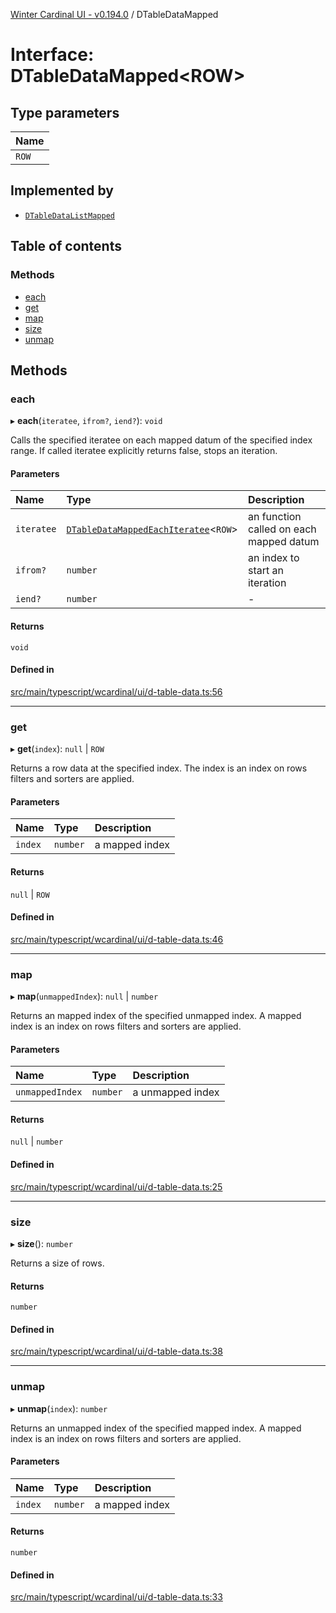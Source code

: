[Winter Cardinal UI - v0.194.0](../index.md) / DTableDataMapped

# Interface: DTableDataMapped<ROW\>

## Type parameters

| Name |
| :------ |
| `ROW` |

## Implemented by

- [`DTableDataListMapped`](../classes/DTableDataListMapped.md)

## Table of contents

### Methods

- [each](DTableDataMapped.md#each)
- [get](DTableDataMapped.md#get)
- [map](DTableDataMapped.md#map)
- [size](DTableDataMapped.md#size)
- [unmap](DTableDataMapped.md#unmap)

## Methods

### each

▸ **each**(`iteratee`, `ifrom?`, `iend?`): `void`

Calls the specified iteratee on each mapped datum of the specified index range.
If called iteratee explicitly returns false, stops an iteration.

#### Parameters

| Name | Type | Description |
| :------ | :------ | :------ |
| `iteratee` | [`DTableDataMappedEachIteratee`](../index.md#dtabledatamappedeachiteratee)<`ROW`\> | an function called on each mapped datum |
| `ifrom?` | `number` | an index to start an iteration |
| `iend?` | `number` | - |

#### Returns

`void`

#### Defined in

[src/main/typescript/wcardinal/ui/d-table-data.ts:56](https://github.com/winter-cardinal/winter-cardinal-ui/blob/v0.194.0/src/main/typescript/wcardinal/ui/d-table-data.ts#L56)

___

### get

▸ **get**(`index`): ``null`` \| `ROW`

Returns a row data at the specified index.
The index is an index on rows filters and sorters are applied.

#### Parameters

| Name | Type | Description |
| :------ | :------ | :------ |
| `index` | `number` | a mapped index |

#### Returns

``null`` \| `ROW`

#### Defined in

[src/main/typescript/wcardinal/ui/d-table-data.ts:46](https://github.com/winter-cardinal/winter-cardinal-ui/blob/v0.194.0/src/main/typescript/wcardinal/ui/d-table-data.ts#L46)

___

### map

▸ **map**(`unmappedIndex`): ``null`` \| `number`

Returns an mapped index of the specified unmapped index.
A mapped index is an index on rows filters and sorters are applied.

#### Parameters

| Name | Type | Description |
| :------ | :------ | :------ |
| `unmappedIndex` | `number` | a unmapped index |

#### Returns

``null`` \| `number`

#### Defined in

[src/main/typescript/wcardinal/ui/d-table-data.ts:25](https://github.com/winter-cardinal/winter-cardinal-ui/blob/v0.194.0/src/main/typescript/wcardinal/ui/d-table-data.ts#L25)

___

### size

▸ **size**(): `number`

Returns a size of rows.

#### Returns

`number`

#### Defined in

[src/main/typescript/wcardinal/ui/d-table-data.ts:38](https://github.com/winter-cardinal/winter-cardinal-ui/blob/v0.194.0/src/main/typescript/wcardinal/ui/d-table-data.ts#L38)

___

### unmap

▸ **unmap**(`index`): `number`

Returns an unmapped index of the specified mapped index.
A mapped index is an index on rows filters and sorters are applied.

#### Parameters

| Name | Type | Description |
| :------ | :------ | :------ |
| `index` | `number` | a mapped index |

#### Returns

`number`

#### Defined in

[src/main/typescript/wcardinal/ui/d-table-data.ts:33](https://github.com/winter-cardinal/winter-cardinal-ui/blob/v0.194.0/src/main/typescript/wcardinal/ui/d-table-data.ts#L33)
